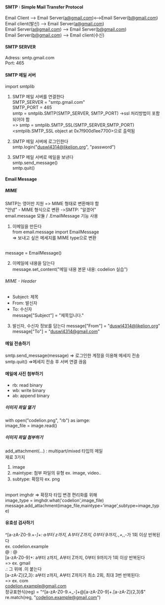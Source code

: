 #### SMTP : Simple Mail Transfer Protocol
Email Client -<SMTP>-> Email Server(a@gmail.com)<-<SMTP>->Email Server(b@gmail.com)
<br>Email client(발신) -<IMAP>-> Email Server(a@gmail.com)
<br>Email Server(a@gmail.com) -<SMTP>-> Email Server(b@gmail.com)
<br>Email Server(b@gmail.com) -<IMAP>-> Email client(수신)

#### SMTP SERVER
Adress: smtp.gmail.com
<br>Port: 465

#### SMTP 메일 서버
import smtplib
1. SMTP 메일 서버를 연결한다
<br>SMTP_SERVER = "smtp.gmail.com"
<br>SMTP_PORT = 465
<br>smtp = smtplib.SMTP(SMTP_SERVER, SMTP_PORT)
->ssl 처리방법이 포함되어야 함
<br>=> smtp = smtplib.SMTP_SSL(SMTP_SERVER,SMTP_PORT)
<br> <smtplib.SMTP_SSL object at 0x7f900d1ee7700>으로 출력됨

2. SMTP 메일 서버에 로그인한다
<br>smtp.login("duswl4314@likelion.org", "password")
3. SMTP 메일 서버로 메일을 보낸다
<br>smtp.send_message()
<br>smtp.quit()

#### Email Message
##### MIME
SMTP는 영어만 지원 => MIME 형태로 변환해야 함 
<br>"안녕" - MIME 형식으로 변환 ->SMTP: "알겠어"
<br>email.message 모듈 / .EmailMessage 기능 사용

1. 이메일을 만든다
<br>from email.message import EmailMessage 
<br>=> 보내고 싶은 메세지를 MIME type으로 변환

<br>message = EmailMessage() 

2. 이메일에 내용을 담는다
<br>message.set_content("메일 내용 본문 내용: codelion 실습")
###### MIME - Header
* Subject: 제목
* From: 발신자
* To: 수신자
<br>message["Subject"] = "제목입니다."
3. 발신자, 수신자 정보를 담는다
message["From"] = "duswl4314@likelion.org"
message["To"] = "duswl4314@gmail.com"

#### 메일 전송하기
smtp.send_message(message) => 로그인한 계정을 이용해 메세지 전송
<br> smtp.quit() =>메세지 전송 후 서버 연결 끊음

#### 메일에 사진 첨부하기
* rb: read binary
* wb: write binary
* ab: append binary
##### 이미지 파일 열기
with open("codelion.png", "rb") as iamge:
<br><t>image_file = image.read()

##### 이미지 파일 첨부하기
add_attachment(...) : multipart/mixed 타입의 메일
<br>재료 3가지

1. image
2. maintype: 첨부 파일의 유형 ex. image, video..
3. subtype: 확장자 ex. png

<br>import imghdr => 확장자 타입 변경 편리화를 위해
<br>image_type = imghdr.what('codelion',image_file)
<br>message.add_attachment(image_file,maintype='image',subtype=image_type)

#### 유효성 검사하기
^[a-zA-Z0-9.+_-]+: a부터 z까지, A부터 Z까지, 0부터 9까지,.,+,_,-가 1회 이상 반복된다
<br> ex. codelion.example
<br>@ : @
<br>[a-zA-Z0-9]+: a부터 z까지, A부터 Z까지, 0부터 9까지가 1회 이상 반복된다 <br>=> ex. gmail
<br>\.: 그 위에 .이 붙는다
<br>[a-zA-Z]{2,3}: a부터 z까지, A부터 Z까지가 최소 2회, 최대 3번 반복된다: <br>=> ex. com
<br>codelion.example@gmail.com
<br>정규표현식(reg) = "^[a-zA-Z0-9.+_-]+@[a-zA-Z0-9]+\.[a-zA-Z]{2,3}$"
<br>re.match(reg, "codelion.example@gmail.com")